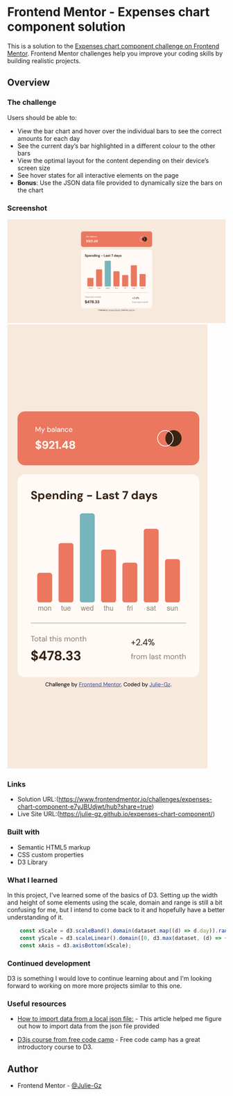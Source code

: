 # Frontend Mentor - Expenses chart component solution

This is a solution to the [Expenses chart component challenge on Frontend Mentor](https://www.frontendmentor.io/challenges/expenses-chart-component-e7yJBUdjwt). Frontend Mentor challenges help you improve your coding skills by building realistic projects.

## Overview

### The challenge

Users should be able to:

- View the bar chart and hover over the individual bars to see the correct amounts for each day
- See the current day’s bar highlighted in a different colour to the other bars
- View the optimal layout for the content depending on their device’s screen size
- See hover states for all interactive elements on the page
- **Bonus**: Use the JSON data file provided to dynamically size the bars on the chart

### Screenshot

![Desktop](./screenshot/Frontend%20Mentor%20Expenses%20chart%20component%20-%20Desktop.png)
![Mobile](./screenshot/Frontend%20Mentor%20Expenses%20chart%20component%20-%20Mobile.png)

### Links

- Solution URL:(https://www.frontendmentor.io/challenges/expenses-chart-component-e7yJBUdjwt/hub?share=true)
- Live Site URL:(https://julie-gz.github.io/expenses-chart-component/)

### Built with

- Semantic HTML5 markup
- CSS custom properties
- D3 Library

### What I learned
In this project, I've learned some of the basics of D3. Setting up the width and height of some elements using the scale, domain and range is still a bit confusing for me, but I intend to come back to it and hopefully have a better understanding of it.

```js
    const xScale = d3.scaleBand().domain(dataset.map((d) => d.day)).range([0, width]).padding(0.3);
    const yScale = d3.scaleLinear().domain([0, d3.max(dataset, (d) => +d.amount)]).range([height, 0]);
    const xAxis = d3.axisBottom(xScale);
```

### Continued development

D3 is something I would love to continue learning about and I'm looking forward to working on more more projects similar to this one.

### Useful resources

- [How to import data from a local json file:](https://medium.com/@akshaykrdas001/how-to-fetch-data-from-local-json-file-and-render-it-to-html-document-with-using-vanilla-javascript-a0191a894f25) - 
This article helped me figure out how to import data from the json file provided

- [D3js course from free code camp](https://www.freecodecamp.org/learn/data-visualization/#data-visualization-with-d3) - Free code camp has a great introductory course to D3.

## Author

- Frontend Mentor - [@Julie-Gz](https://www.frontendmentor.io/profile/Julie-Gz)